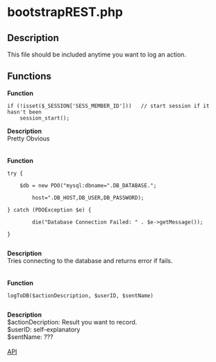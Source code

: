# bootstrapREST.php #

## Description ##
This file should be included anytime you want to log an action.

## Functions ##

**Function**
```
if (!isset($_SESSION['SESS_MEMBER_ID']))   // start session if it hasn't been
    session_start();
```
**Description**<br>
Pretty Obvious<br>
<br>
<br>
<b>Function</b>
<pre><code>try {<br>
	$db = new PDO("mysql:dbname=".DB_DATABASE.";<br>
        host=".DB_HOST,DB_USER,DB_PASSWORD);<br>
} catch (PDOException $e) {<br>
        die("Database Connection Failed: " . $e-&gt;getMessage());<br>
}<br>
</code></pre>
<b>Description</b><br>
Tries connecting to the database and returns error if fails.<br>
<br>
<br>
<b>Function</b>
<pre><code>logToDB($actionDescription, $userID, $sentName)<br>
</code></pre>
<b>Description</b><br>
$actionDecription: Result you want to record.<br>
$userID: self-explanatory<br>
$sentName: ???<br>
<br>
<a href='http://code.google.com/p/electronic-mis/wiki/API'>API</a>
